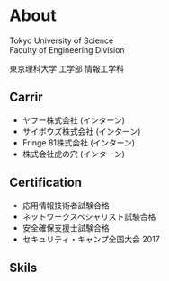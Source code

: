 # About

Tokyo University of Science  
Faculty of Engineering Division

東京理科大学 工学部 情報工学科

## Carrir
- ヤフー株式会社 (インターン)
- サイボウズ株式会社 (インターン)
- Fringe 81株式会社 (インターン)
- 株式会社虎の穴 (インターン)

## Certification
- 応用情報技術者試験合格  
- ネットワークスペシャリスト試験合格  
- 安全確保支援士試験合格  
- セキュリティ・キャンプ全国大会 2017  

## Skils

